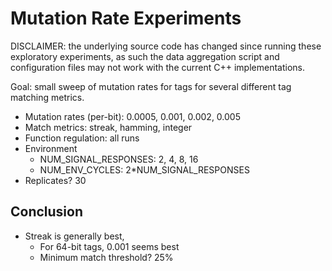 # Mutation Rate Experiments

DISCLAIMER: the underlying source code has changed since running these exploratory experiments, as such
the data aggregation script and configuration files may not work with the current C++ implementations.

Goal: small sweep of mutation rates for tags for several different tag matching
metrics.

- Mutation rates (per-bit): 0.0005, 0.001, 0.002, 0.005
- Match metrics: streak, hamming, integer
- Function regulation: all runs
- Environment
  - NUM_SIGNAL_RESPONSES: 2, 4, 8, 16
  - NUM_ENV_CYCLES: 2*NUM_SIGNAL_RESPONSES
- Replicates? 30

## Conclusion

- Streak is generally best,
  - For 64-bit tags, 0.001 seems best
  - Minimum match threshold? 25%